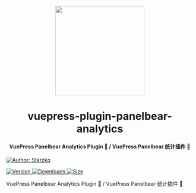 <!-- markdownlint-disable -->
<p align="center">
  <img width="240" src="https://vuepress-star.shentuzhigang.cn/images/hero.png" style="text-align: center;"/>
</p>
<h1 align="center">vuepress-plugin-panelbear-analytics</h1>
<h4 align="center">VuePress Panelbear Analytics Plugin 📄 / VuePress Panelbear 统计插件 📄</h4>

[![Author: Starzkg](https://img.shields.io/badge/Author-Starzkg-blue.svg?style=for-the-badge)](https://shentuzhigang.cn)

<!-- markdownlint-restore -->

[![Version](https://img.shields.io/npm/v/@starzkg/vuepress-plugin-panelbear-analytics.svg?style=flat-square&logo=npm) ![Downloads](https://img.shields.io/npm/dm/@starzkg/vuepress-plugin-panelbear-analytics.svg?style=flat-square&logo=npm) ![Size](https://img.shields.io/bundlephobia/min/@starzkg/vuepress-plugin-panelbear-analytics?style=flat-square&logo=npm)](https://www.npmjs.com/package/@starzkg/vuepress-plugin-panelbear-analytics)

VuePress Panelbear Analytics Plugin 📄 / VuePress Panelbear 统计插件 📄
